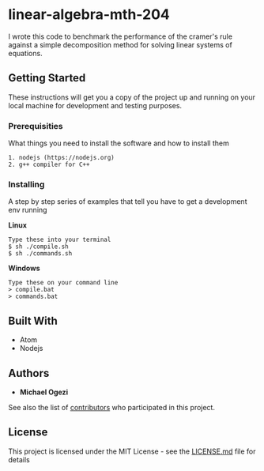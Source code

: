 # linear-algebra-mth-204
I wrote this code to benchmark the performance of the cramer's rule against a simple decomposition method for solving linear systems of equations.

## Getting Started

These instructions will get you a copy of the project up and running on your local machine for development and testing purposes.

### Prerequisities

What things you need to install the software and how to install them

```
1. nodejs (https://nodejs.org)
2. g++ compiler for C++
```

### Installing

A step by step series of examples that tell you have to get a development env running

**Linux**
```
Type these into your terminal
$ sh ./compile.sh
$ sh ./commands.sh
```
**Windows**
```
Type these on your command line
> compile.bat
> commands.bat
```

## Built With

* Atom
* Nodejs

## Authors

* **Michael Ogezi**

See also the list of [contributors](https://github.com/your/project/contributors) who participated in this project.

## License

This project is licensed under the MIT License - see the [LICENSE.md](LICENSE.md) file for details
